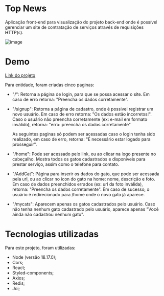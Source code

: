 # Top News
Aplicação front-end para visualização do projeto back-end onde é possível gerenciar um site de contratação de serviços através de requisições HTTP(s).

![image](https://github.com/MilenaMed/obriGatorio/assets/115955806/55681150-9699-4ec0-9a73-1fba61c6c975)

# Demo
[Link do projeto](https://obrigatorio.vercel.app)

Para entidade, foram criadas cinco paginas:

- "/": Retorna a página de login, para que se possa acessar o site. Em caso de erro retorna: "Preencha os dados corretamente".
- "/signup": Retorna a página de cadastro, onde é possivel registrar um novo usuário.  Em caso de erro retorna: "Os dados estão incorretos!". Caso o usuário não preencha corretamente (ex: e-mail em formato inválido), retorna: "erro: preencha os dados corretamente"

  As seguintes paginas só podem ser acessadas caso o login tenha sido realizado, em caso de erro, retorna: "É necessário estar logado para prosseguir".
  
- "/home": Pode ser acessado pelo link, ou ao clicar na logo presente no cabeçalho. Mostra todos os gatos cadastrados e disponíveis para prestar serviço, assim como o telefone para contato.
- "/AddCat": Página para inserir os dados do gato, que pode ser acessada pela url, ou ao clicar no icon do gato na home: nome, descrição e foto. Em caso de dados preenchidos errados (ex: url da foto inválida), retorna: "Preencha os dados corretamente". Em caso de sucesso, o usuário é redirecionado para /home onde o novo gato já aparece.
- "/mycats": Aparecem apenas os gatos cadastrados pelo usuário. Caso não tenha nenhum gato cadastrado pelo usuário, aparece apenas "Você ainda não cadastrou nenhum gato".


# Tecnologias utilizadas
Para este projeto, foram utilizadas:

- Node (versão 18.17.0);
- Cors;
- React;
- Styled-components;
- Axios;
- Redis;
- Joi;
